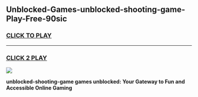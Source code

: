 
## Unblocked-Games-unblocked-shooting-game-Play-Free-90sic
<h3>
<a href="https://premium76.site?title=unblocked-shooting-game&ref=19M">CLICK TO PLAY</a></h3>
<hr>

<h3>
<a href="https://premium76.site?title=unblocked-shooting-game&ref=19M">CLICK 2 PLAY</a>
  
</h3>

<a href="https://premium76.site?title=unblocked-shooting-game&ref=19M"><img src="https://clearcache.store/games.png"></a>


**unblocked-shooting-game games unblocked: Your Gateway to Fun and Accessible Online Gaming**
